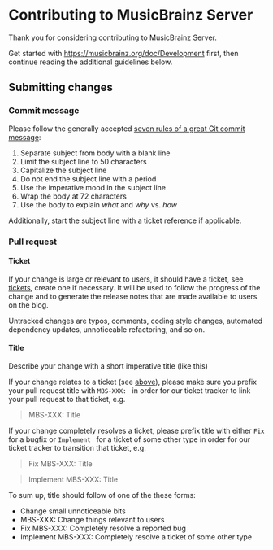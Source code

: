 # Contributing to MusicBrainz Server

Thank you for considering contributing to MusicBrainz Server.

Get started with https://musicbrainz.org/doc/Development first,
then continue reading the additional guidelines below.

## Submitting changes

### Commit message

Please follow the generally accepted [seven rules of a great Git
commit message](https://chris.beams.io/posts/git-commit/#seven-rules):

1. Separate subject from body with a blank line
1. Limit the subject line to 50 characters
1. Capitalize the subject line
1. Do not end the subject line with a period
1. Use the imperative mood in the subject line
1. Wrap the body at 72 characters
1. Use the body to explain _what_ and _why_ vs. _how_

Additionally, start the subject line with a ticket reference if applicable.

### Pull request

#### Ticket

If your change is large or relevant to users, it should have a ticket, see
[tickets](https://tickets.metabrainz.org/issues/?jql=project%20%3D%20MBS),
create one if necessary.  It will be used to follow the progress of
the change and to generate the release notes that are made available
to users on the blog.

Untracked changes are typos, comments, coding style changes, automated
dependency updates, unnoticeable refactoring, and so on.

#### Title

Describe your change with a short imperative title (like this)

If your change relates to a ticket (see [above](#ticket)), please make sure you
prefix your pull request title with `MBS-XXX: ` in order for our
ticket tracker to link your pull request to that ticket, e.g.

> MBS-XXX: Title

If your change completely resolves a ticket, please
prefix title with either `Fix ` for a bugfix or `Implement ` for a ticket of
some other type in order for our ticket tracker to transition that ticket, e.g.

> Fix MBS-XXX: Title

> Implement MBS-XXX: Title

To sum up, title should follow of one of the these forms:

* Change small unnoticeable bits
* MBS-XXX: Change things relevant to users
* Fix MBS-XXX: Completely resolve a reported bug
* Implement MBS-XXX: Completely resolve a ticket of some other type
